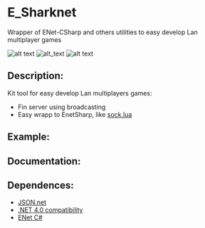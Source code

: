 # E_Sharknet
Wrapper of ENet-CSharp and others utilities to easy develop Lan multiplayer games

![alt text](https://img.shields.io/badge/.NET-4.0-brightgreen) ![alt_text](https://img.shields.io/badge/Version-0.1-blue) ![alt text](https://img.shields.io/badge/Status-In%20development-orange)

## Description:

Kit tool for easy develop Lan multiplayers games:

* Fin server using broadcasting
* Easy wrapp to EnetSharp, like [sock.lua](https://github.com/camchenry/sock.lua)

## Example:

## Documentation: 

## Dependences:

* [JSON.net](https://www.newtonsoft.com/json)
* [.NET 4.0 compatibility](https://docs.microsoft.com/en-us/visualstudio/cross-platform/unity-scripting-upgrade?view=vs-2019)
* [ENet C#](https://github.com/nxrighthere/ENet-CSharp)




